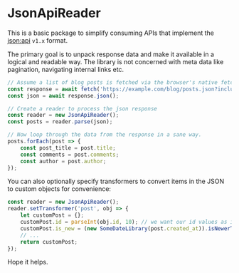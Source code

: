# JsonApiReader

This is a basic package to simplify consuming APIs that implement the [json:api](https://jsonapi.org/) `v1.x` format.

The primary goal is to unpack response data and make it available in a logical and readable way.
The library is not concerned with meta data like pagination, navigating internal links etc.

```javascript
// Assume a list of blog posts is fetched via the browser's native fetch method:
const response = await fetch('https://example.com/blog/posts.json?include=author,comments');
const json = await response.json();

// Create a reader to process the json response
const reader = new JsonApiReader();
const posts = reader.parse(json);

// Now loop through the data from the response in a sane way.
posts.forEach(post => {
	const post_title = post.title;
	const comments = post.comments;
	const author = post.author;
});
```

You can also optionally specify transformers to convert items in the JSON to custom objects for convenience:

```javascript
const reader = new JsonApiReader();
reader.setTransformer('post', obj => {
	let customPost = {};
	customPost.id = parseInt(obj.id, 10); // we want our id values as integers
	customPost.is_new = (new SomeDateLibrary(post.created_at)).isNewerThan('-24 hours');
	// ...
	return customPost;
});
```

Hope it helps.